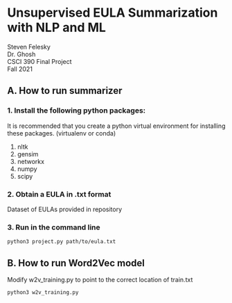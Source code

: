 # Unsupervised EULA Summarization with NLP and ML
Steven Felesky  
Dr. Ghosh  
CSCI 390 Final Project  
Fall 2021

## A. How to run summarizer

### 1. Install the following python packages:
It is recommended that you create a python virtual environment for installing these packages. (virtualenv or conda)  
1. nltk
2. gensim
3. networkx
4. numpy
5. scipy

### 2. Obtain a EULA in .txt format
Dataset of EULAs provided in repository

### 3. Run in the command line
	python3 project.py path/to/eula.txt
	
## B. How to run Word2Vec model
Modify w2v_training.py to point to the correct location of train.txt
	
	python3 w2v_training.py
